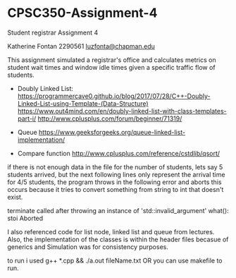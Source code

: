 # CPSC350-Assignment-4
Student registrar
Assignment 4

Katherine Fontan
2290561
luzfonta@chapman.edu

This assignment simulated a registrar's office and calculates metrics on student wait times and window idle times given a specific traffic flow of students.

- Doubly Linked List:
https://programmercave0.github.io/blog/2017/07/28/C++-Doubly-Linked-List-using-Template-(Data-Structure)
https://www.out4mind.com/en/doubly-linked-list-with-class-templates-part-i/
http://www.cplusplus.com/forum/beginner/71319/

- Queue
https://www.geeksforgeeks.org/queue-linked-list-implementation/

- Compare function
http://www.cplusplus.com/reference/cstdlib/qsort/

if there is not enough data in the file for the number of students, lets say 5 students arrived, but the next following lines only represent the arrival time for 4/5 students, the program throws in the following error and aborts this occurs because it tries to convert something from string to int that doesn't exist.

terminate called after throwing an instance of 'std::invalid_argument'
  what():  stoi
Aborted

I also referenced code for list node, linked list and queue from lectures. Also, the implementation of the classes is within the header files becasue of generics and Simulation was for consistency purposes.

to run i used g++ *.cpp && ./a.out fileName.txt OR  you can use makefile to run.

